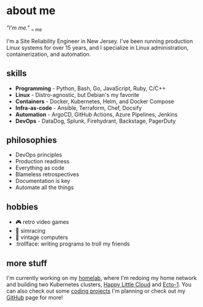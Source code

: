 # about me

<!-- markdownlint-disable MD033 -->
*"I'm me."* <sub>~ me</sub>

I'm a Site Reliability Engineer in New Jersey. I've been running production Linux systems for over 15 years, and I specialize in Linux administration, containerization, and automation.

<!-- tabs: start -->

## **skills**

- **Programming** - Python, Bash, Go, JavaScript, Ruby, C/C++
- **Linux** - Distro-agnostic, but Debian's my favorite
- **Containers** - Docker, Kubernetes, Helm, and Docker Compose
- **Infra-as-code** - Ansible, Terraform, Chef, Docsify
- **Automation** - ArgoCD, GitHub Actions, Azure Pipelines, Jenkins
- **DevOps** - DataDog, Splunk, Firehydrant, Backstage, PagerDuty

## **philosophies**

- DevOps principles
- Production readiness
- Everything as code
- Blameless retrospectives
- Documentation is key
- Automate all the things

## **hobbies**

- :video_game: retro video games
- :car: simracing
- :floppy_disk: vintage computers
- :trollface: writing programs to troll my friends

<!-- tabs: end -->

## more stuff

I'm currently working on my [homelab](homelab), where I'm redoing my home network and building two Kubernetes clusters, [Happy Little Cloud](hlc) and [Ecto-1](ecto-1). You can also check out some [coding projects](code) I'm planning or check out my [GitHub](https://github.com/eaglerock1337/) page for more!
